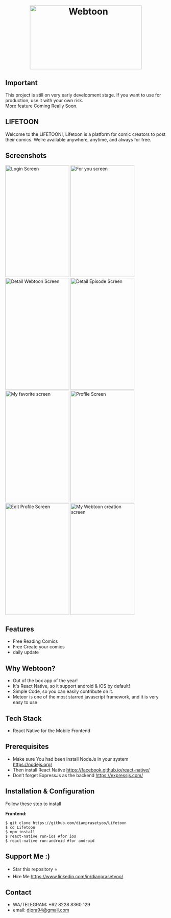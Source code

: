 <h1 align="center">
   <img src="https://www.downloadapkandroid.org/wp-content/uploads/2018/03/webtoon-2.jpg" width="350" height="200" alt="Webtoon"/>
</h1>

## Important
This project is still on very early development stage. If you want to use for production, use it with your own risk.
<br>More feature Coming Really Soon.

## LIFETOON
Welcome to the LIFETOON!,
Lifetoon is a platform for comic creators to post their comics. We’re available anywhere, anytime, and always for free.


## Screenshots

<p float="left">
  <img src="https://i.ibb.co/JCgKBPZ/Screenshot-2019-11-13-23-58-11-504-com-lifetoon.png" width="200" height="350" alt="Login Screen"/>

  <img src="https://i.ibb.co/RYH2vQP/Screenshot-2019-11-13-23-56-04-387-com-lifetoon.png" width="200" height="350" alt="For you screen"/>

  <img src="https://i.ibb.co/TPMGR1G/Screenshot-2019-11-13-23-56-27-553-com-lifetoon.png" width="200" height="350" alt="Detail Webtoon Screen"/>

  <img src="https://i.ibb.co/b2mvsHm/Screenshot-2019-11-13-23-56-54-503-com-lifetoon.png" width="200" height="350" alt="Detail Episode Screen"/>

  <img src="https://i.ibb.co/8b4v95d/Screenshot-2019-11-13-23-57-08-090-com-lifetoon.png" width="200" height="350" alt="My favorite screen"/>

  <img src="https://i.ibb.co/zF9FWgW/Screenshot-2019-11-13-23-57-26-556-com-lifetoon.png" width="200" height="350" alt="Profile Screen"/>

  <img src="https://i.ibb.co/cXk7bXW/Screenshot-2019-11-13-23-57-41-297-com-lifetoon.png" width="200" height="350" alt="Edit Profile Screen"/>

  <img src="https://i.ibb.co/yqVxqC3/Screenshot-2019-11-13-23-58-02-518-com-lifetoon.png" width="200" height="350" alt="My Webtoon creation screen"/>

  
</p>


## Features
* Free Reading Comics
* Free Create your comics
* daily update

## Why Webtoon?
* Out of the box app of the year!
* It's React Native, so it support android & iOS by default!
* Simple Code, so you can easily contribute on it.
* Meteor is one of the most starred javascript framework, and it is very easy to use

## Tech Stack
* React Native for the Mobile Frontend

## Prerequisites
* Make sure You had been install NodeJs in your system https://nodejs.org/
* Then install React Native https://facebook.github.io/react-native/
* Don’t forget ExpressJs as the backend https://expressjs.com/

## Installation & Configuration
Follow these step to install

**Frontend:**
```
$ git clone https://github.com/dianprasetyoo/Lifetoon
$ cd Lifetoon
$ npm install
$ react-native run-ios #for ios
$ react-native run-android #for android
```

## Support Me :)
* Star this repository :star:
* Hire Me https://www.linkedin.com/in/dianprasetyoo/

## Contact 
* WA/TELEGRAM: +62 8228 8360 129
* email: dipra94@gmail.com
